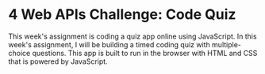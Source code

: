 # 4 Web APIs Challenge: Code Quiz
This week's assignment is coding a quiz app online using JavaScript. In this week's assignment, I will be building a timed coding quiz with multiple-choice questions. This app is built to run in the browser with HTML and CSS that is powered by JavaScript.
